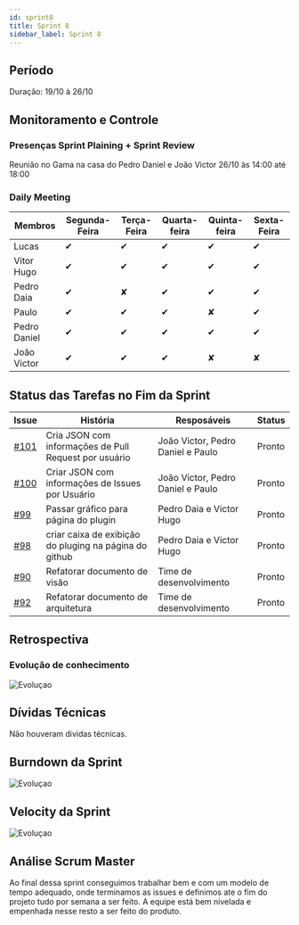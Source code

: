 ```yaml
---
id: sprint8
title: Sprint 8
sidebar_label: Sprint 8
---
```



## Período

Duração: 19/10 à 26/10
  
  

## Monitoramento e Controle

  

### Presenças Sprint Plaining + Sprint Review

  Reunião no Gama na casa do Pedro Daniel e João Victor
  26/10 às 14:00 até 18:00
  

  
  

### Daily Meeting

  

| Membros |Segunda-Feira| Terça-Feira | Quarta-feira | Quinta-feira | Sexta-Feira |
|--|--|--|--|--|--|
| Lucas | ✔ | ✔ | ✔ | ✔ | ✔ |
| Vitor Hugo | ✔ | ✔ | ✔ |✔ | ✔ |
| Pedro Daia | ✔ | ✘ | ✔ |✔ | ✔ |
| Paulo | ✔ | ✔ | ✔ | ✘ | ✔ |
| Pedro Daniel | ✔ | ✔ | ✔ |✔ | ✔ |
| João Victor | ✔ | ✔ | ✔ | ✘ | ✘ |


## Status das Tarefas no Fim da Sprint

| **Issue** | **História** | **Resposáveis** | **Status** |
|--|--|--|--|
| [#101](https://github.com/fga-eps-mds/2019.2-Git-Breakdown/issues/101) | Cria JSON com informações de Pull Request por usuário | João Victor, Pedro Daniel e Paulo | Pronto |
| [#100](https://github.com/fga-eps-mds/2019.2-Git-Breakdown/issues/100) | Criar JSON com informações de Issues por Usuário | João Victor, Pedro Daniel e Paulo | Pronto |
| [#99](https://github.com/fga-eps-mds/2019.2-Git-Breakdown/issues/99) | Passar gráfico para página do plugin | Pedro Daia e Victor Hugo | Pronto |
| [#98](https://github.com/fga-eps-mds/2019.2-Git-Breakdown/issues/98) | criar caixa de exibição do pluging na página do github | Pedro Daia e Victor Hugo | Pronto |
| [#90](https://github.com/fga-eps-mds/2019.2-Git-Breakdown/issues/90) | Refatorar documento de visão | Time de desenvolvimento | Pronto |
| [#92](https://github.com/fga-eps-mds/2019.2-Git-Breakdown/issues/92) | Refatorar documento de arquitetura | Time de desenvolvimento | Pronto |

## Retrospectiva


### Evolução de conhecimento

![Evoluçao](https://i.imgur.com/66D3v30.png)

  

## Dívidas Técnicas

  
  Não houveram dividas técnicas.

## Burndown da Sprint


![Evoluçao](https://i.imgur.com/O9nZZPQ.png)

  ## Velocity da Sprint

  

![Evoluçao](https://i.imgur.com/v65rVTL.png)

  

  

## Análise Scrum Master

Ao final dessa sprint conseguimos trabalhar bem e com um modelo de tempo adequado, onde terminamos as issues e definimos ate o fim do projeto tudo por semana a ser feito.
A equipe está bem nivelada e empenhada nesse resto a ser feito do produto.

